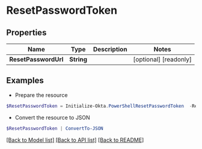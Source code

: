 # ResetPasswordToken
## Properties

Name | Type | Description | Notes
------------ | ------------- | ------------- | -------------
**ResetPasswordUrl** | **String** |  | [optional] [readonly] 

## Examples

- Prepare the resource
```powershell
$ResetPasswordToken = Initialize-Okta.PowerShellResetPasswordToken  -ResetPasswordUrl null
```

- Convert the resource to JSON
```powershell
$ResetPasswordToken | ConvertTo-JSON
```

[[Back to Model list]](../README.md#documentation-for-models) [[Back to API list]](../README.md#documentation-for-api-endpoints) [[Back to README]](../README.md)


